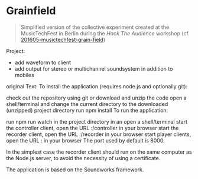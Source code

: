 # Grainfield

> Simplified version of the collective experiment created at the MusicTechFest in Berlin during the _Hack The Audience_ workshop (cf. [201605-musictechfest-grain-field](https://github.com/collective-soundworks-workshops/201605-musictechfest-grain-field))

Project:
- add waveform to client
- add output for stereo or multichannel soundsystem in addition to mobiles

original Text:
To install the application (requires node.js and optionally git):

check out the repository using git or download and unzip the code
open a shell/terminal and change the current directory to the downloaded (unzipped) project directory
run npm install
To run the application:

run npm run watch in the project directory in an open a shell/terminal
start the controller client, open the URL <server address>:<port>/controller in your browser
start the recorder client, open the URL <server address>:<port>/recorder in your browser
start player clients, open the URL <server address>:<port> in your browser
The port used by default is 8000.

In the simplest case the recorder client should run on the same computer as the Node.js server, to avoid the necessity of using a certificate.

The application is based on the Soundworks framework.